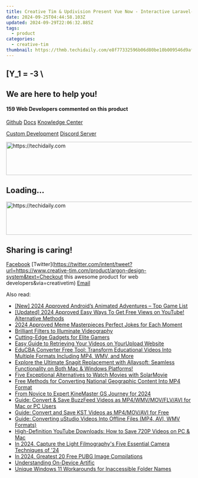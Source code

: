 ```yaml
---
title: Creative Tim & Updivision Present Vue Now - Interactive Laravel-Based Full Stack Application with Vue.js and JSON API
date: 2024-09-25T04:44:58.103Z
updated: 2024-09-29T22:06:32.885Z
tags:
  - product
categories:
  - creative-tim
thumbnail: https://thmb.techidaily.com/e8f77332596b06d80be10b009546d9afcd6b6620d96ed7540da7295451e16db4.jpg
---
```


## \[Y_1 = -3 \

## We are here to help you!

#### 159 Web Developers commented on this product

[Github](https://github.com/creativetimofficial/argon-design-system) [Docs](https://tools.techidaily.com/creative-tim/products/) [Knowledge Center](https://tools.techidaily.com/creative-tim/products/) 

[Custom Development](https://tools.techidaily.com/creative-tim/products/) [Discord Server](https://discord.com/invite/FhCJCaHdQa) 

<!-- affiliate ads begin -->
<a href="https://aligracehair.sjv.io/c/5597632/1972698/19272" target="_top" id="1972698">
  <img src="//a.impactradius-go.com/display-ad/19272-1972698" border="0" alt="https://techidaily.com" width="728" height="90"/>
</a>
<img height="0" width="0" src="https://aligracehair.sjv.io/i/5597632/1972698/19272" style="position:absolute;visibility:hidden;" border="0" />
<!-- affiliate ads end -->

## Loading...

<!-- affiliate ads begin -->
<a href="https://unicoeye.pxf.io/c/5597632/2134218/18498" target="_top" id="2134218">
  <img src="//a.impactradius-go.com/display-ad/18498-2134218" border="0" alt="https://techidaily.com" width="728" height="90"/>
</a>
<img height="0" width="0" src="https://unicoeye.pxf.io/i/5597632/2134218/18498" style="position:absolute;visibility:hidden;" border="0" />
<!-- affiliate ads end -->

## Sharing is caring!

[Facebook](https://www.facebook.com/sharer/sharer.php?u=https://www.creative-tim.com/product/argon-design-system?src=sdkpreparse) [Twitter](https://twitter.com/intent/tweet?url=https://www.creative-tim.com/product/argon-design-system&text=Checkout this awesome product for web developers&via=creativetim) [Email](https://tools.techidaily.com/creative-tim/products/)

<ins class="adsbygoogle"
     style="display:block"
     data-ad-format="autorelaxed"
     data-ad-client="ca-pub-7571918770474297"
     data-ad-slot="1223367746"></ins>

<ins class="adsbygoogle"
     style="display:block"
     data-ad-client="ca-pub-7571918770474297"
     data-ad-slot="8358498916"
     data-ad-format="auto"
     data-full-width-responsive="true"></ins>

<span class="atpl-alsoreadstyle">Also read:</span>
<div><ul>
<li><a href="https://digital-screen-recording.techidaily.com/new-2024-approved-androids-animated-adventures-top-game-list/"><u>[New] 2024 Approved Android’s Animated Adventures – Top Game List</u></a></li>
<li><a href="https://youtube-web.techidaily.com/ed-2024-approved-easy-ways-to-get-free-views-on-youtube-alternative-methods/"><u>[Updated] 2024 Approved Easy Ways To Get Free Views on YouTube! Alternative Methods</u></a></li>
<li><a href="https://extra-approaches.techidaily.com/2024-approved-meme-masterpieces-perfect-jokes-for-each-moment/"><u>2024 Approved Meme Masterpieces Perfect Jokes for Each Moment</u></a></li>
<li><a href="https://fox-info.techidaily.com/brilliant-filters-to-illuminate-videography/"><u>Brilliant Filters to Illuminate Videography</u></a></li>
<li><a href="https://youtube-blog.techidaily.com/ng-edge-gadgets-for-elite-gamers/"><u>Cutting-Edge Gadgets for Elite Gamers</u></a></li>
<li><a href="https://discover-data.techidaily.com/easy-guide-to-retrieving-your-videos-on-yourupload-website/"><u>Easy Guide to Retrieving Your Videos on YourUpload Website</u></a></li>
<li><a href="https://discover-data.techidaily.com/educba-converter-free-tool-transform-educational-videos-into-multiple-formats-including-mp4-wmv-and-more/"><u>EduCBA Converter Free Tool: Transform Educational Videos Into Multiple Formats Including MP4, WMV, and More</u></a></li>
<li><a href="https://discover-data.techidaily.com/explore-the-ultimate-snagit-replacement-with-allavsoft-seamless-functionality-on-both-mac-and-windows-platforms/"><u>Explore the Ultimate Snagit Replacement with Allavsoft: Seamless Functionality on Both Mac & Windows Platforms!</u></a></li>
<li><a href="https://discover-data.techidaily.com/five-exceptional-alternatives-to-watch-movies-with-solarmovie/"><u>Five Exceptional Alternatives to Watch Movies with SolarMovie</u></a></li>
<li><a href="https://discover-data.techidaily.com/free-methods-for-converting-national-geographic-content-into-mp4-format/"><u>Free Methods for Converting National Geographic Content Into MP4 Format</u></a></li>
<li><a href="https://some-knowledge.techidaily.com/from-novice-to-expert-kinemaster-gs-journey-for-2024/"><u>From Novice to Expert KineMaster GS Journey for 2024</u></a></li>
<li><a href="https://discover-data.techidaily.com/guide-convert-and-save-buzzfeed-videos-as-mp4wmvmovflvavi-for-mac-or-pc-users/"><u>Guide: Convert & Save BuzzFeed Videos as MP4/WMV/MOV/FLV/AVI for Mac or PC Users</u></a></li>
<li><a href="https://discover-data.techidaily.com/guide-convert-and-save-kst-videos-as-mp4movavi-for-free/"><u>Guide: Convert and Save KST Videos as MP4/MOV/AVI for Free</u></a></li>
<li><a href="https://discover-data.techidaily.com/guide-converting-ustudio-videos-into-offline-files-mp4-avi-wmv-formats/"><u>Guide: Converting uStudio Videos Into Offline Files (MP4, AVI, WMV Formats)</u></a></li>
<li><a href="https://discover-data.techidaily.com/high-definition-youtube-downloads-how-to-save-720p-videos-on-pc-and-mac/"><u>High-Definition YouTube Downloads: How to Save 720P Videos on PC & Mac</u></a></li>
<li><a href="https://extra-lessons.techidaily.com/in-2024-capture-the-light-filmographys-five-essential-camera-techniques-of-24/"><u>In 2024, Capture the Light Filmography's Five Essential Camera Techniques of '24</u></a></li>
<li><a href="https://fox-links.techidaily.com/in-2024-greatest-20-free-pubg-image-compilations/"><u>In 2024, Greatest 20 Free PUBG Image Compilations</u></a></li>
<li><a href="https://tech-hub.techidaily.com/understanding-on-device-artific/"><u>Understanding On-Device Artific</u></a></li>
<li><a href="https://win11.techidaily.com/unique-windows-11-workarounds-for-inaccessible-folder-names/"><u>Unique Windows 11 Workarounds for Inaccessible Folder Names</u></a></li>
</ul></div>

